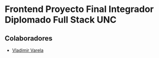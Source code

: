 # Frontend Proyecto Final Integrador Diplomado Full Stack UNC

## Colaboradores
* [Vladimir Varela](https://github.com/VladimirVarelaH)